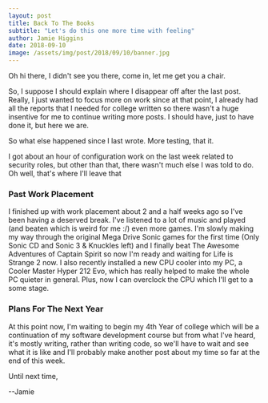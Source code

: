 ```yaml
---
layout: post
title: Back To The Books
subtitle: "Let's do this one more time with feeling"
author: Jamie Higgins
date: 2018-09-10
image: /assets/img/post/2018/09/10/banner.jpg
---
```


Oh hi there, I didn't see you there, come in, let me get you a chair.

So, I suppose I should explain where I disappear off after the last post. Really, I just wanted to focus more on work since at that point, I already had all the reports that I needed for college written so there wasn't a huge insentive for me to continue writing more posts. I should have, just to have done it, but here we are.

So what else happened since I last wrote. More testing, that it.

I got about an hour of configuration work on the last week related to security roles, but other than that, there wasn't much else I was told to do. Oh well, that's where I'll leave that

### Past Work Placement

I finished up with work placement about 2 and a half weeks ago so I've been having a deserved break. I've listened to a lot of music and played (and beaten which is weird for me :/) even more games. I'm slowly making my way through the original Mega Drive Sonic games for the first time (Only Sonic CD and Sonic 3 & Knuckles left) and I finally beat The Awesome Adventures of Captain Spirit so now I'm ready and waiting for Life is Strange 2 now. I also recently installed a new CPU cooler into my PC, a Cooler Master Hyper 212 Evo, which has really helped to make the whole PC quieter in general. Plus, now I can overclock the CPU which I'll get to a some stage.

### Plans For The Next Year

At this point now, I'm waiting to begin my 4th Year of college which will be a continuation of my software development course but from what I've heard, it's mostly writing, rather than writing code, so we'll have to wait and see what it is like and I'll probably make another post about my time so far at the end of this week.

Until next time,

--Jamie
